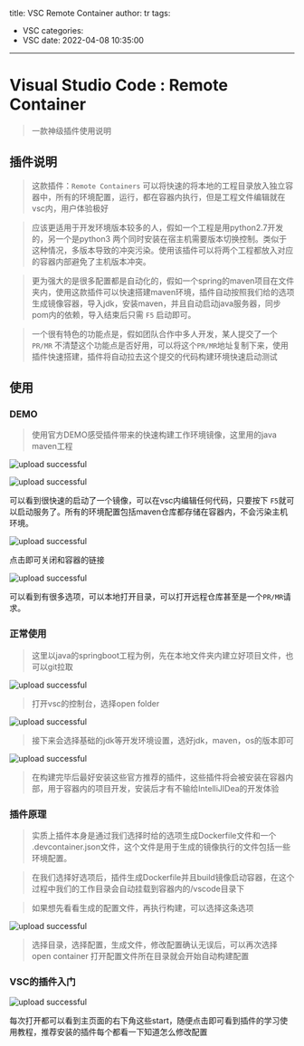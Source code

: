 title: VSC Remote Container
author: tr
tags:
  - VSC
categories:
  - VSC
date: 2022-04-08 10:35:00
---
# Visual Studio Code : Remote Container


> 一款神级插件使用说明

<!--more-->

## 插件说明

> 这款插件：`Remote Containers` 可以将快速的将本地的工程目录放入独立容器中，所有的环境配置，运行，都在容器内执行，但是工程文件编辑就在vsc内，用户体验极好

> 应该更适用于开发环境版本较多的人，假如一个工程是用python2.7开发的，另一个是python3 两个同时安装在宿主机需要版本切换控制。类似于这种情况，多版本导致的冲突污染。使用该插件可以将两个工程都放入对应的容器内部避免了主机版本冲突。

> 更为强大的是很多配置都是自动化的，假如一个spring的maven项目在文件夹内，使用这款插件可以快速搭建maven环境，插件自动按照我们给的选项生成镜像容器，导入jdk，安装maven，并且自动启动java服务器，同步pom内的依赖，导入结束后只需 `F5` 启动即可。

> 一个很有特色的功能点是，假如团队合作中多人开发，某人提交了一个 `PR/MR` 不清楚这个功能点是否好用，可以将这个`PR/MR`地址复制下来，使用插件快速搭建，插件将自动拉去这个提交的代码构建环境快速启动测试

## 使用

### DEMO

> 使用官方DEMO感受插件带来的快速构建工作环境镜像，这里用的java maven工程

![upload successful](/images/pasted-159.png)

![upload successful](/images/pasted-160.png)

可以看到很快速的启动了一个镜像，可以在vsc内编辑任何代码，只要按下 `F5`就可以启动服务了。所有的环境配置包括maven仓库都存储在容器内，不会污染主机环境。

![upload successful](/images/pasted-161.png)

点击即可关闭和容器的链接


![upload successful](/images/pasted-163.png)

可以看到有很多选项，可以本地打开目录，可以打开远程仓库甚至是一个`PR/MR`请求。

### 正常使用

> 这里以java的springboot工程为例，先在本地文件夹内建立好项目文件，也可以git拉取

![upload successful](/images/pasted-162.png)

> 打开vsc的控制台，选择open folder

![upload successful](/images/pasted-166.png)

> 接下来会选择基础的jdk等开发环境设置，选好jdk，maven，os的版本即可

![upload successful](/images/pasted-164.png)

> 在构建完毕后最好安装这些官方推荐的插件，这些插件将会被安装在容器内部，用于容器内的项目开发，安装后才有不输给IntelliJIDea的开发体验

### 插件原理

> 实质上插件本身是通过我们选择时给的选项生成Dockerfile文件和一个 .devcontainer.json文件，这个文件是用于生成的镜像执行的文件包括一些环境配置。

> 在我们选择好选项后，插件生成Dockerfile并且build镜像启动容器，在这个过程中我们的工作目录会自动挂载到容器内的/vscode目录下

> 如果想先看看生成的配置文件，再执行构建，可以选择这条选项

![upload successful](/images/pasted-167.png)

> 选择目录，选择配置，生成文件，修改配置确认无误后，可以再次选择 open container 打开配置文件所在目录就会开始自动构建配置

### VSC的插件入门


![upload successful](/images/pasted-165.png)

每次打开都可以看到主页面的右下角这些start，随便点击即可看到插件的学习使用教程，推荐安装的插件每个都看一下知道怎么修改配置